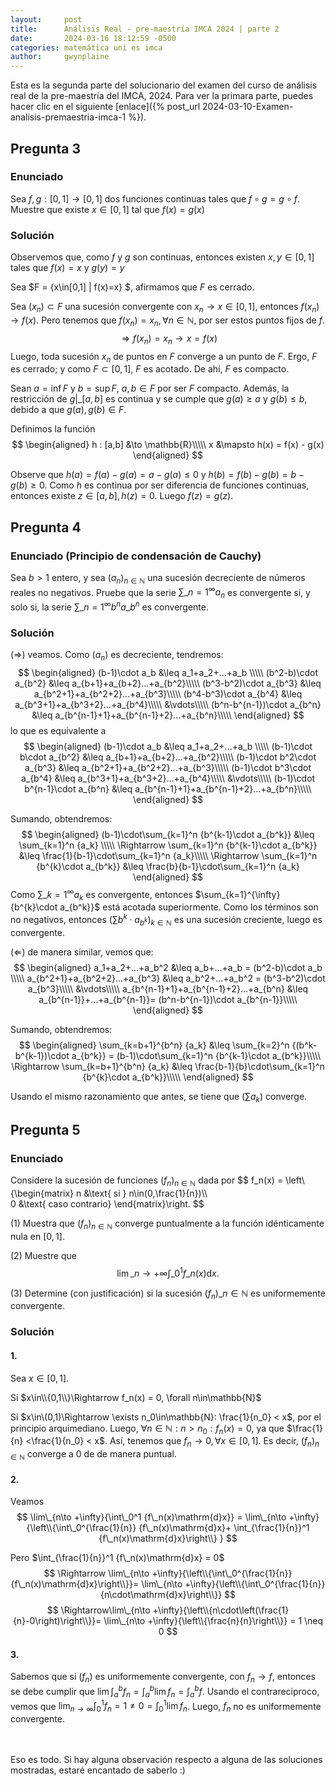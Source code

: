 ```yaml
---
layout:     post
title:      Análisis Real - pre-maestría IMCA 2024 | parte 2
date:       2024-03-16 18:12:59 -0500
categories: matemática uni es imca
author:     gwynplaine
---
```


Esta es la segunda parte del solucionario del examen del curso de análisis real de la 
pre-maestría del IMCA, 2024. Para ver la primara parte, puedes hacer clic en el siguiente 
[enlace]({% post_url 2024-03-10-Examen-analisis-premaestria-imca-1 %}). 

## Pregunta 3
### Enunciado
Sea $f,g : [0,1] \rightarrow [0,1]$ dos funciones continuas tales que $f\circ g = g\circ f$. Muestre que 
existe $x\in [0,1]$ tal que $f(x)=g(x)$

### Solución
Observemos que, como $f$ y $g$ son continuas, entonces existen $x,y\in [0,1]$ tales que $f(x)=x$ y $g(y)=y$ 


Sea $F = \{x\in[0,1] | f(x)=x\} $, afirmamos que $F$ es cerrado.

Sea $(x_n)\subset F$ una sucesión convergente con $x_n \to x\in [0,1]$, entonces $f(x_n) \to f(x)$. Pero 
tenemos que $f(x_n) = x_n, \forall n\in\mathbb{N}$, por ser estos puntos fijos de $f$.
$$
\Rightarrow f(x_n) = x_n \to x = f(x)
$$
Luego, toda sucesión $x_n$ de puntos en $F$ converge a un punto de $F$. Ergo, $F$ es cerrado; y como $F\subset[0,1]$, 
$F$ es acotado. De ahí, $F$ es compacto.

Sean $a=\inf{F}$ y $b=\sup{F}$, $a,b\in F$ por ser $F$ compacto. Además, la restricción de $g|\_{[a,b]}$ es continua 
y se cumple que $g(a) \geq a$ y $g(b) \leq b$, debido a que $g(a), g(b)\in F$.

Definimos la función 
$$
\begin{aligned}
h : [a,b] &\to \mathbb{R}\\\\\
x &\mapsto h(x) = f(x) - g(x)
\end{aligned}
$$

Observe que $h(a) = f(a) - g(a) = a - g(a) \leq 0$ y $h(b) = f(b) - g(b) = b - g(b) \geq 0$. Como $h$ es continua 
por ser diferencia de funciones continuas, entonces existe $z\in[a,b], h(z) = 0$. Luego $f(z) = g(z)$.

## Pregunta 4
### Enunciado (Principio de condensación de Cauchy)
Sea $b>1$ entero, y sea $(a_n)_{n\in\mathbb{N}}$ una sucesión decreciente de números reales no negativos. 
Pruebe que la serie $\sum\_{n=1}^{\infty}{a_n}$ es convergente si, y solo si, la serie $\sum\_{n=1}^{\infty}{b^n a\_{b^n}}$ 
es convergente.

### Solución

$(\Rightarrow)$ veamos. Como $(a_n)$ es decreciente, tendremos:
$$
\begin{aligned}
(b-1)\cdot a_b &\leq a_1+a_2+...+a_b \\\\\
(b^2-b)\cdot a_{b^2} &\leq a_{b+1}+a_{b+2}...+a_{b^2}\\\\\
(b^3-b^2)\cdot a_{b^3} &\leq a_{b^2+1}+a_{b^2+2}...+a_{b^3}\\\\\
(b^4-b^3)\cdot a_{b^4} &\leq a_{b^3+1}+a_{b^3+2}...+a_{b^4}\\\\\
&\vdots\\\\\
(b^n-b^{n-1})\cdot a_{b^n} &\leq a_{b^{n-1}+1}+a_{b^{n-1}+2}...+a_{b^n}\\\\\
\end{aligned}
$$
lo que es equivalente a 
$$
\begin{aligned}
(b-1)\cdot a_b &\leq a_1+a_2+...+a_b \\\\\
(b-1)\cdot b\cdot a_{b^2} &\leq a_{b+1}+a_{b+2}...+a_{b^2}\\\\\
(b-1)\cdot b^2\cdot a_{b^3} &\leq a_{b^2+1}+a_{b^2+2}...+a_{b^3}\\\\\
(b-1)\cdot b^3\cdot a_{b^4} &\leq a_{b^3+1}+a_{b^3+2}...+a_{b^4}\\\\\
&\vdots\\\\\
(b-1)\cdot b^{n-1}\cdot a_{b^n} &\leq a_{b^{n-1}+1}+a_{b^{n-1}+2}...+a_{b^n}\\\\\
\end{aligned}
$$

Sumando, obtendremos:
$$
\begin{aligned}
(b-1)\cdot\sum_{k=1}^n {b^{k-1}\cdot a_{b^k}} &\leq \sum_{k=1}^n {a_k} \\\\\
\Rightarrow \sum_{k=1}^n {b^{k-1}\cdot a_{b^k}} &\leq \frac{1}{b-1}\cdot\sum_{k=1}^n {a_k}\\\\\
\Rightarrow \sum_{k=1}^n {b^{k}\cdot a_{b^k}} &\leq \frac{b}{b-1}\cdot\sum_{k=1}^n {a_k}
\end{aligned}
$$
Como $\sum\_{k=1}^{\infty}{a_k}$ es convergente, entonces $\sum_{k=1}^{\infty} {b^{k}\cdot a_{b^k}}$ está 
acotada superiormente. Como los términos son no negativos, entonces $(\sum {b^{k}\cdot a_{b^k}})_{k\in\mathbb{N}}$ 
es una sucesión creciente, luego es convergente.


$(\Leftarrow)$ de manera similar, vemos que:
$$
\begin{aligned}
a_1+a_2+...+a_b^2 &\leq a_b+...+a_b = (b^2-b)\cdot a_b \\\\\
a_{b^2+1}+a_{b^2+2}...+a_{b^3} &\leq a_b^2+...+a_b^2 = (b^3-b^2)\cdot a_{b^3}\\\\\
&\vdots\\\\\
a_{b^{n-1}+1}+a_{b^{n-1}+2}...+a_{b^n} &\leq a_{b^{n-1}}+...+a_{b^{n-1}}= (b^n-b^{n-1})\cdot a_{b^{n-1}}\\\\\
\end{aligned}
$$

Sumando, obtendremos:
$$
\begin{aligned}
\sum_{k=b+1}^{b^n} {a_k} &\leq \sum_{k=2}^n {(b^k-b^{k-1})\cdot a_{b^k}} = (b-1)\cdot\sum_{k=1}^n {b^{k-1}\cdot a_{b^k}}\\\\\
\Rightarrow \sum_{k=b+1}^{b^n} {a_k} &\leq \frac{b-1}{b}\cdot\sum_{k=1}^n {b^{k}\cdot a_{b^k}}\\\\\
\end{aligned}
$$

Usando el mismo razonamiento que antes, se tiene que $(\sum {a_k})$ converge.



## Pregunta 5
### Enunciado
Considere la sucesión de funciones $(f_n)_{n\in\mathbb{N}}$ dada por 
$$
f_n(x) = \left\\{\begin{matrix}
n &\text{ si } n\in(0,\frac{1}{n})\\\\\
0 &\text{ caso contrario}
\end{matrix}\right.
$$

(1) Muestra que $(f_n)_{n\in\mathbb{N}}$ converge puntualmente a la función idénticamente nula en $[0,1]$.

(2) Muestre que $$\lim\_{n\to +\infty}{\int\_0^1 {f\_n(x)\mathrm{d}x}}.$$

(3) Determine (con justificación) si la sucesión $(f_n)\_{n\in\mathbb{N}}$ es uniformemente convergente.

### Solución
#### 1.
Sea $x\in[0,1]$. 

Si $x\in\\{0,1\\}\Rightarrow f_n(x) = 0, \forall n\in\mathbb{N}$

Si $x\in\(0,1)\Rightarrow \exists n_0\in\mathbb{N}: \frac{1}{n_0} < x$, por el principio arquimediano. 
Luego, $\forall n\in\mathbb{N}: n > n_0: f_n(x)=0$, ya que $\frac{1}{n} <\frac{1}{n_0} < x$. 
Así, tenemos que $f_n\to 0, \forall x\in[0,1]$. Es decir, $(f_n)_{n\in\mathbb{N}}$ converge a 0 de 
de manera puntual.

#### 2.
Veamos 
$$
\lim\_{n\to +\infty}{\int\_0^1 {f\_n(x)\mathrm{d}x}} = 
\lim\_{n\to +\infty}{\left\\{\int\_0^{\frac{1}{n}} {f\_n(x)\mathrm{d}x}+ 
\int_{\frac{1}{n}}^1 {f\_n(x)\mathrm{d}x}\right\\} }
$$

Pero $\int_{\frac{1}{n}}^1 {f\_n(x)\mathrm{d}x} = 0$
$$
\Rightarrow \lim\_{n\to +\infty}{\left\\{\int\_0^{\frac{1}{n}} {f\_n(x)\mathrm{d}x}\right\\}}=
\lim\_{n\to +\infty}{\left\\{\int\_0^{\frac{1}{n}} {n\cdot\mathrm{d}x}\right\\}}
$$
$$
\Rightarrow\lim\_{n\to +\infty}{\left\\{n\cdot\left(\frac{1}{n}-0\right)\right\\}}=
\lim\_{n\to +\infty}{\left\\{\frac{n}{n}\right\\}} = 1 \neq 0
$$

#### 3.
Sabemos que si $(f_n)$ es uniformemente convergente, con $f_n\to f$, entonces se debe cumplir 
que $\lim{\int_a^b{f_n}} = \int_a^b{\lim f_n} = \int_a^b f$. Usando el contrareciproco, vemos 
que $\lim_{n\to\infty}{\int_0^1 {f_n} = 1\neq 0 = \int_0^1{\lim f_n}}$. Luego, $f_n$ no es 
uniformemente convergente.

<br><br>
Eso es todo. Si hay alguna observación respecto a alguna de las soluciones mostradas, estaré encantado 
de saberlo :\)